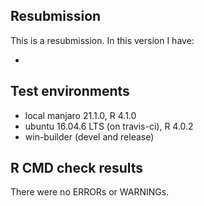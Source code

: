 ## Resubmission
This is a resubmission. In this version I have:

* 

## Test environments
* local manjaro 21.1.0, R 4.1.0
* ubuntu 16.04.6 LTS (on travis-ci), R 4.0.2
* win-builder (devel and release)

## R CMD check results
There were no ERRORs or WARNINGs. 
